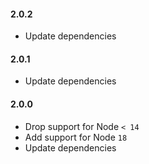 #### 2.0.2
- Update dependencies

#### 2.0.1
- Update dependencies

#### 2.0.0
- Drop support for Node `< 14`
- Add support for Node `18`
- Update dependencies